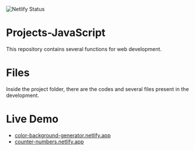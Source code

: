 ![Netlify Status](https://api.netlify.com/api/v1/badges/348e7919-4b70-4f62-8ddd-9ce272a5c260/deploy-status)

# Projects-JavaScript
This repository contains several functions for web development.


# Files

Inside the project folder, there are the codes and several files present in the development.

# Live Demo

 - [color-background-generator.netlify.app](https://color-background-generator.netlify.app/)
 - [counter-numbers.netlify.app](https://counter-numbers.netlify.app/)
